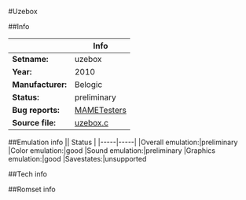 #Uzebox

##Info

||Info|
|-----|-----|
|**Setname:**|uzebox
|**Year:**|2010
|**Manufacturer:**|Belogic
|**Status:**|preliminary
|**Bug reports:**|[MAMETesters](http://mametesters.org/view_all_set.php?type=1&temporary=y&search=uzebox.c)
|**Source file:**|[uzebox.c](https://github.com/mamedev/mame/blob/master/src/mess/drivers/uzebox.c)

##Emulation info
|| Status |
|-----|-----|
|Overall emulation:|preliminary
|Color emulation:|good
|Sound emulation:|preliminary
|Graphics emulation:|good
|Savestates:|unsupported

##Tech info

##Romset info

<!--- START OF EDITED COMMENT DO NOT TOUCH TEXT ABOVE-->
